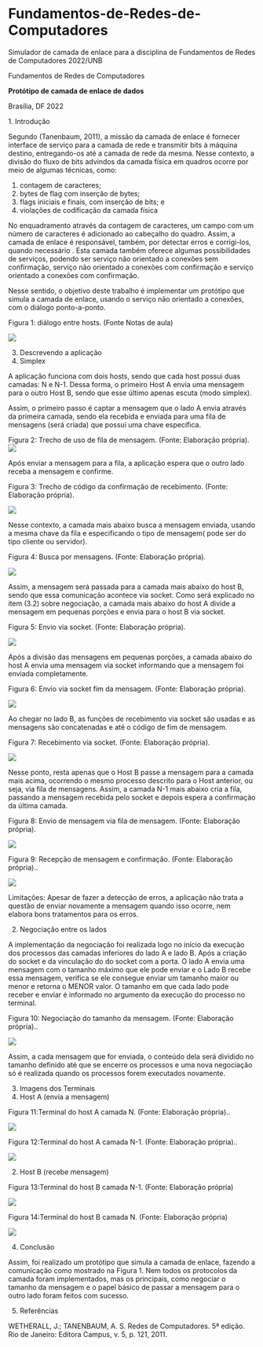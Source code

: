 # Fundamentos-de-Redes-de-Computadores

Simulador de camada de enlace para a disciplina de Fundamentos de Redes de Computadores 2022/UNB


Fundamentos de Redes de Computadores

**Protótipo de camada de enlace de dados**

Brasília, DF 2022

1\. Introdução

Segundo (Tanenbaum, 2011), a missão da camada de enlace é fornecer interface de serviço para a camada de rede e transmitir bits à máquina destino, entregando-os até a camada de rede da mesma. Nesse contexto, a divisão do fluxo de bits advindos da camada física em quadros ocorre por meio de algumas técnicas, como:

1. contagem de caracteres;
1. bytes de flag com inserção de bytes;
1. flags iniciais e finais, com inserção de bits; e
1. violações de codificação da camada física

No enquadramento através da contagem de caracteres, um campo com um número de caracteres é adicionado ao cabeçalho do quadro. Assim, a camada de enlace é responsável, também, por detectar erros e corrigi-los, quando necessário . Esta camada também oferece algumas possibilidades de serviços, podendo ser serviço não orientado a conexões sem confirmação, serviço não orientado a conexões com confirmação e serviço orientado a conexões com confirmação.

Nesse sentido, o objetivo deste trabalho é implementar um protótipo que simula a camada de enlace, usando o serviço não orientado a conexões, com o diálogo ponto-a-ponto.

Figura 1: diálogo entre hosts. (Fonte Notas de aula)

![](img/Aspose.Words.d93ca2fb-e8f8-4929-86be-27cba118c970.001.png)


3. Descrevendo a aplicação
1. Simplex

A aplicação funciona com dois hosts, sendo que cada host possui duas camadas: N e N-1. Dessa forma, o primeiro Host A envia uma mensagem para o outro Host B, sendo que esse último apenas escuta (modo simplex).

Assim, o primeiro passo é captar a mensagem que o lado A envia através da primeira camada, sendo ela recebida e enviada para uma fila de mensagens (será criada) que possui uma chave específica.

Figura 2: Trecho de uso de fila de mensagem. (Fonte: Elaboração própria).![](img/Aspose.Words.d93ca2fb-e8f8-4929-86be-27cba118c970.002.jpeg)

Após enviar a mensagem para a fila, a aplicação espera que o outro lado receba a mensagem e confirme.

Figura 3: Trecho de código da confirmação de recebimento. (Fonte: Elaboração própria).

![](img/Aspose.Words.d93ca2fb-e8f8-4929-86be-27cba118c970.003.png)

Nesse contexto, a camada mais abaixo busca a mensagem enviada, usando a mesma chave da fila e especificando o tipo de mensagem( pode ser do tipo cliente ou servidor).

Figura 4: Busca por mensagens. (Fonte: Elaboração própria).

![](img/Aspose.Words.d93ca2fb-e8f8-4929-86be-27cba118c970.004.jpeg)

Assim, a mensagem será passada para a camada mais abaixo do host B, sendo que essa comunicação acontece via socket. Como será explicado no item (3.2) sobre negociação, a camada mais abaixo do host A divide a mensagem em pequenas porções e envia para o host B via socket.

Figura 5: Envio via socket. (Fonte: Elaboração própria).

![](img/Aspose.Words.d93ca2fb-e8f8-4929-86be-27cba118c970.005.jpeg)

Após a divisão das mensagens em pequenas porções, a camada abaixo do host A envia uma mensagem via socket informando que a mensagem foi enviada completamente.

Figura 6: Envio via socket fim da mensagem. (Fonte: Elaboração própria).

![](img/Aspose.Words.d93ca2fb-e8f8-4929-86be-27cba118c970.006.png)

Ao chegar no lado B, as funções de recebimento via socket são usadas e as mensagens são concatenadas e até o código de fim de mensagem.

Figura 7: Recebimento via socket. (Fonte: Elaboração própria).

![](img/Aspose.Words.d93ca2fb-e8f8-4929-86be-27cba118c970.007.jpeg)

Nesse ponto, resta apenas que o Host B passe a mensagem para a camada mais acima, ocorrendo o mesmo processo descrito para o Host anterior, ou seja, via fila de mensagens. Assim, a camada N-1 mais abaixo cria a fila, passando a mensagem recebida pelo socket e depois espera a confirmação da última camada.

Figura 8: Envio de mensagem via fila de mensagem. (Fonte: Elaboração própria).

![](img/Aspose.Words.d93ca2fb-e8f8-4929-86be-27cba118c970.008.jpeg)

Figura 9: Recepção de mensagem e confirmação. (Fonte: Elaboração própria)..

![](img/Aspose.Words.d93ca2fb-e8f8-4929-86be-27cba118c970.009.jpeg)

Limitações: Apesar de fazer a detecção de erros, a aplicação não trata a questão de enviar novamente a mensagem quando isso ocorre, nem elabora bons tratamentos para os erros.

2. Negociação entre os lados

A implementação da negociação foi realizada logo no início da execução dos processos das camadas inferiores do lado A e lado B. Após a criação do socket e da vinculação do do socket com a porta. O lado A envia uma mensagem com o tamanho máximo que ele pode enviar e o Lado B recebe essa mensagem, verifica se ele consegue enviar um tamanho maior ou menor e retorna o MENOR valor. O tamanho em que cada lado pode receber e enviar é informado no argumento da execução do processo no terminal.

Figura 10: Negociação do tamanho da mensagem. (Fonte: Elaboração própria)..

![](img/Aspose.Words.d93ca2fb-e8f8-4929-86be-27cba118c970.010.jpeg)

Assim, a cada mensagem que for enviada, o conteúdo dela será dividido no tamanho definido até que se encerre os processos e uma nova negociação só é realizada quando os processos forem executados novamente.

3. Imagens dos Terminais
1. Host A (envia a mensagem)

Figura 11:Terminal do host A camada N. (Fonte: Elaboração própria)..

![](img/Aspose.Words.d93ca2fb-e8f8-4929-86be-27cba118c970.011.png)

Figura 12:Terminal do host A camada N-1. (Fonte: Elaboração própria)..

![](img/Aspose.Words.d93ca2fb-e8f8-4929-86be-27cba118c970.012.png)

2. Host B (recebe mensagem)

Figura 13:Terminal do host B camada N-1. (Fonte: Elaboração própria)

![](img/Aspose.Words.d93ca2fb-e8f8-4929-86be-27cba118c970.013.jpeg)

Figura 14:Terminal do host B camada N. (Fonte: Elaboração própria)

![](img/Aspose.Words.d93ca2fb-e8f8-4929-86be-27cba118c970.014.png)

4. Conclusão

Assim, foi realizado um protótipo que simula a camada de enlace, fazendo a comunicação como mostrado na Figura 1. Nem todos os protocolos da camada foram implementados, mas os principais, como negociar o tamanho da mensagem e o papel básico de passar a mensagem para o outro lado foram feitos com sucesso. 


5. Referências

WETHERALL, J.; TANENBAUM, A. S. Redes de Computadores. 5ª edição. Rio de Janeiro: Editora Campus, v. 5, p. 121, 2011.
